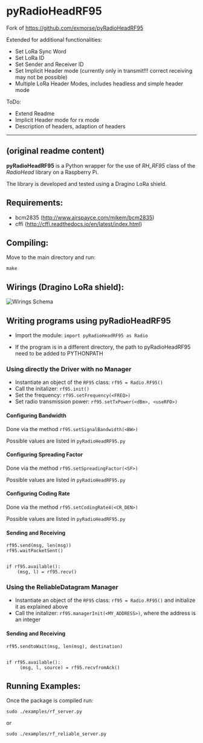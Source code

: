 pyRadioHeadRF95
===============

Fork of https://github.com/exmorse/pyRadioHeadRF95

Extended for additional functionalities:
+ Set LoRa Sync Word
+ Set LoRa ID
+ Set Sender and Receiver ID
+ Set Implicit Header mode (currently only in transmit!!! correct receiving may not be possible)
+ Multiple LoRa Header Modes, includes headless and simple header mode

ToDo:
+ Extend Readme
+ Implicit Header mode for rx mode
+ Description of headers, adaption of headers

---------
(original readme content)
--------- 
**pyRadioHeadRF95** is a Python wrapper for the use of *RH_RF95* class of the *RadioHead* library on a Raspberry Pi.

The library is developed and tested using a Dragino LoRa shield.

Requirements:
---------
- bcm2835 (http://www.airspayce.com/mikem/bcm2835) 
- cffi (http://cffi.readthedocs.io/en/latest/index.html)


Compiling:
----------
Move to the main directory and run:

	make

Wirings (Dragino LoRa shield):
----------
![Wirings Schema](images/wiring.png "Wirings Schema")

Writing programs using pyRadioHeadRF95
---------------------------------------
- Import the module: ```import pyRadioHeadRF95 as Radio```
* If the program is in a different directory, the path to pyRadioHeadRF95 need to be added to PYTHONPATH

### Using directly the Driver with no Manager
- Instantiate an object of the ```RF95``` class: ```rf95 = Radio.RF95()```
- Call the initalizer: ```rf95.init()```
- Set the frequency: ```rf95.setFrequency(<FREQ>)```
- Set radio transmission power: ```rf95.setTxPower(<dBm>, <useRFO>)```

#### Configuring Bandwidth
Done via the method ```rf95.setSignalBandwidth(<BW>)```

Possible values are listed in ```pyRadioHeadRF95.py```

#### Configuring Spreading Factor 
Done via the method ```rf95.setSpreadingFactor(<SF>)```

Possible values are listed in ```pyRadioHeadRF95.py```

#### Configuring Coding Rate
Done via the method ```rf95.setCodingRate4(<CR_DEN>)```

Possible values are listed in ```pyRadioHeadRF95.py```

#### Sending and Receiving
	
	rf95.send(msg, len(msg))  
	rf95.waitPacketSent()  
	
	
	if rf95.available():  
        (msg, l) = rf95.recv()    


### Using the ReliableDatagram Manager
- Instantiate an object of the ```RF95``` class: ```rf95 = Radio.RF95()``` and initialize it as explained above
- Call the initalizer: ```rf95.managerInit(<MY_ADDRESS>)```, where the address is an integer


#### Sending and Receiving
	
	rf95.sendtoWait(msg, len(msg), destination)  
	
	
	if rf95.available():  
         (msg, l, source) = rf95.recvfromAck()
         
Running Examples:
-----------------
Once the package is compiled run:

	sudo ./examples/rf_server.py

or

	sudo ./examples/rf_reliable_server.py
